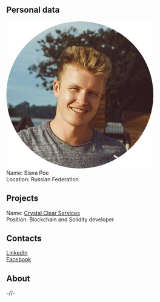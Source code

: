 ## Personal data
![ photo](photo/slava_poe.png)  
Name: Slava Poe    
Location: Russian Federation
## Projects 
Name: [Crystal Clear Services](../projects/crystal.md)  
Position: Blockchain and Solidity	developer 
## Contacts
[LinkedIn](https://www.linkedin.com/in/slava-po-b5b3a2148/)  
[Facebook](https://www.facebook.com/slava.poe)  
## About
-//-
